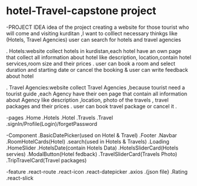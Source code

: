 # hotel-Travel-capstone project

-PROJECT IDEA
idea of the project creating a website for those tourist who will come and visiting kurditan ,I want to colllect necessary thinkgs like (Hotels, Travel Agencies)
user can search for hotels and travel agencies

. Hotels:website collect hotels in kurdistan,each hotel have an own page that collect all information about hotel like description,
location,contain hotel services,room size and their prices .
user can book a room and select duration and starting date or cancel the booking & user can write feedback about hotel

. Travel Agencies:website collect Travel Agencies ,because tourist need a tourist guide ,each Agency have their oen page that contain all information about Agency like
description ,location, photo of the travels , travel packages and their prices .
user can book travel package or cancel it .

-pages
.Home
.Hotels
.Hotel
.Travels
.Travel
.signIn/Profile(Login)/forgetPassword

-Component
.BasicDatePicker(used on Hotel & Travel)
.Footer
.Navbar
.RoomHotelCards(Hotel)
.search(used in Hotels & Travels)
.Loading
.HomeSlider
.HotelsDate(contain Hotels Data)
.HotelsSliderCard(Hotels servies)
.ModalButton(Hotel fedback)
.TravelSliderCard(Travels Photo)
.TripTravelCard(Travel packages)

-feature
.react-route
.react-icon
.react-datepicker
.axios
.{json file}
.Rating
.react-slick
